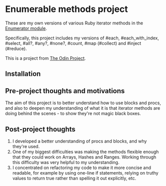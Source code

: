# Enumerable methods project

These are my own versions of various Ruby iterator methods in the [Enumerator module](https://ruby-doc.org/core-2.4.2/Enumerable.html).

Specifically, this project includes my versions of #each, #each_with_index, #select, #all?, #any?, #none?, #count, #map (#collect) and #inject (#reduce).

This is a project from [The Odin Project](https://www.theodinproject.com/courses/ruby-programming/lessons/advanced-building-blocks).

## Installation

<!-- Open your terminal/command line. Navigate to the directory where you want this project to live. Type:
```
$ git clone https://github.com/JonoSenior/enumerator_methods.git
$ cd bubble_sort
$ ruby bubble_sort.rb
``` -->
## Pre-project thoughts and motivations

The aim of this project is to better understand how to use blocks and procs, and also to deepen my understanding of what it is that iterator methods are doing behind the scenes - to show they're not magic black boxes.

## Post-project thoughts

1. I developed a better understanding of procs and blocks, and why they're used.
2. One of my biggest difficulties was making the methods flexible enough that they could work on Arrays, Hashes and Ranges. Working through this difficulty was very helpful to my understanding.
3. I concentrated on refactoring my code to make it more concise and readable, for example by using one-line if statements, relying on truthy values to return true rather than spelling it out explicitly, etc.
